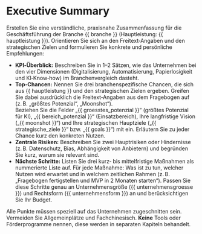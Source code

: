 # Executive Summary

Erstellen Sie eine verständliche, praxisnahe Zusammenfassung für die Geschäftsführung der Branche {{ branche }} (Hauptleistung: {{ hauptleistung }}). Orientieren Sie sich an den Freitext‑Angaben und den strategischen Zielen und formulieren Sie konkrete und persönliche Empfehlungen:

* **KPI‑Überblick:** Beschreiben Sie in 1–2 Sätzen, wie das Unternehmen bei den vier Dimensionen (Digitalisierung, Automatisierung, Papierlosigkeit und KI‑Know‑how) im Branchenvergleich dasteht.
* **Top‑Chancen:** Nennen Sie drei branchenspezifische Chancen, die sich aus {{ hauptleistung }} und den strategischen Zielen ergeben. Greifen Sie dabei ausdrücklich die Freitext‑Angaben aus dem Fragebogen auf (z. B. „größtes Potenzial“, „Moonshot“).  
  Beziehen Sie die Felder „{{ groesstes_potenzial }}“ (größtes Potenzial für KI), „{{ bereich_potenzial }}“ (Einsatzbereich), Ihre langfristige Vision („{{ moonshot }}“) und Ihre strategischen Hauptziele („{{ strategische_ziele }}“ bzw. „{{ goals }}“) mit ein. Erläutern Sie zu jeder Chance kurz den konkreten Nutzen.
* **Zentrale Risiken:** Beschreiben Sie zwei Hauptrisiken oder Hindernisse (z. B. Datenschutz, Bias, Abhängigkeit von Anbietern) und begründen Sie kurz, warum sie relevant sind.  
* **Nächste Schritte:** Listen Sie drei kurz‑ bis mittelfristige Maßnahmen als nummerierte Liste auf. Für jede Maßnahme: Was ist zu tun, welcher Nutzen wird erwartet und in welchem zeitlichen Rahmen (z. B. „Fragebogen fertigstellen und MVP in 2 Monaten starten“). Passen Sie diese Schritte genau an Unternehmensgröße ({{ unternehmensgroesse }}) und Rechtsform ({{ unternehmensform }}) an und berücksichtigen Sie Ihr Budget.

Alle Punkte müssen speziell auf das Unternehmen zugeschnitten sein. Vermeiden Sie Allgemeinplätze und Fachchinesisch. **Keine** Tools oder Förderprogramme nennen, diese werden in separaten Kapiteln behandelt.
